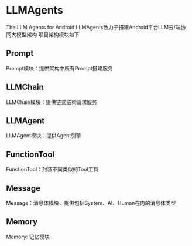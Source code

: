 # LLMAgents
The LLM Agents for Android
LLMAgents致力于搭建Android平台LLM云/端协同大模型架构
项目架构模块如下
## Prompt
Prompt模块：提供架构中所有Prompt搭建服务
## LLMChain
LLMChain模块：提供链式结构请求服务
## LLMAgent
LLMAgent模块：提供Agent引擎
## FunctionTool
FunctionTool：封装不同类似的Tool工具
## Message
Message：消息体模块，提供包括System、AI、Human在内的消息体类型
## Memory
Memory: 记忆模块
